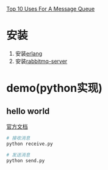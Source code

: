 [Top 10 Uses For A Message Queue](https://blog.iron.io/top-10-uses-for-message-queue/?spref=tw)
# 安装
1. 安装[erlang](https://www.erlang.org/downloads)
2. 安装[rabbitmq-server](https://www.rabbitmq.com/download.html)


# demo(python实现)
## hello world  
[官方文档](https://www.rabbitmq.com/tutorials/tutorial-one-python.html)
```bash
# 接收消息
python receive.py

# 发送消息
python send.py
```
